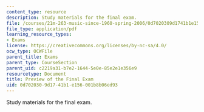 ```yaml
---
content_type: resource
description: Study materials for the final exam.
file: /courses/21m-263-music-since-1960-spring-2006/0d7020309d1741b1e156001b8b06ed93_final_preview.pdf
file_type: application/pdf
learning_resource_types:
- Exams
license: https://creativecommons.org/licenses/by-nc-sa/4.0/
ocw_type: OCWFile
parent_title: Exams
parent_type: CourseSection
parent_uid: c2219a31-b7e2-1644-5e0e-85e2e1e356e9
resourcetype: Document
title: Preview of the Final Exam
uid: 0d702030-9d17-41b1-e156-001b8b06ed93
---
```

Study materials for the final exam.